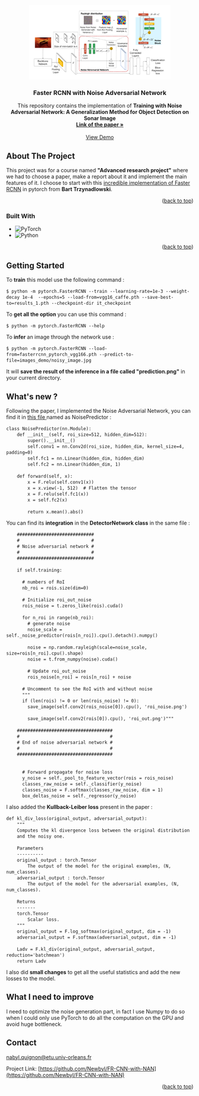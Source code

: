 <a name="readme-top"></a>


<!-- PROJECT LOGO -->
<br />
<div align="center">
  <a href="https://github.com/Newbyl/FR-CNN-with-NAN">
    <img src="images/NAN_archi.png" alt="Logo" width="380" height="200">
  </a>

<h3 align="center">Faster RCNN with Noise Adversarial Network</h3>

  <p align="center">
    This repository contains the implementation of <strong>Training with Noise Adversarial Network: A Generalization Method for Object
    Detection on Sonar Image</strong>
    <br />
    <a href="https://openaccess.thecvf.com/content_WACV_2020/papers/Ma_Training_with_Noise_Adversarial_Network_A_Generalization_Method_for_Object_WACV_2020_paper.pdf"><strong>Link of the paper »</strong></a>
    <br />
    <br />
    <a href="https://colab.research.google.com/drive/1kEU1wpLT1JNoSt1oW2ZMoATsHLki2aCY?usp=sharing">View Demo</a>
  </p>
</div>



<!-- ABOUT THE PROJECT -->
## About The Project

This project was for a course named <strong>"Advanced research project"</strong> where we had to choose a paper, make a report about it and implement the main features of it. I choose to start with this <a href="https://github.com/trzy/FasterRCNN">incredible implementation of Faster RCNN</a> in pytorch from <strong>Bart Trzynadlowski</strong>.

<p align="right">(<a href="#readme-top">back to top</a>)</p>



### Built With

* ![PyTorch](https://img.shields.io/badge/PyTorch-%23EE4C2C.svg?style=for-the-badge&logo=PyTorch&logoColor=white)
* ![Python](https://img.shields.io/badge/python-3670A0?style=for-the-badge&logo=python&logoColor=ffdd54)

<p align="right">(<a href="#readme-top">back to top</a>)</p>



<!-- GETTING STARTED -->
## Getting Started

To <strong>train</strong> this model use the following command :

```console
$ python -m pytorch.FasterRCNN --train --learning-rate=1e-3 --weight-decay 1e-4  --epochs=5 --load-from=vgg16_caffe.pth --save-best-to=results_1.pth --checkpoint-dir it_checkpoint
```

To <strong>get all the option</strong> you can use this command :

```console
$ python -m pytorch.FasterRCNN --help
```

To <strong>infer</strong> an image through the network use  :

```console
$ python -m pytorch.FasterRCNN --load-from=fasterrcnn_pytorch_vgg166.pth --predict-to-file=images_demo/noisy_image.jpg
```

It will <strong>save the result of the inference in a file called "prediction.png"</strong> in your current directory.


<!-- What's new ? -->
## What's new ?

Following the paper, I implemented the Noise Adversarial Network, you can find it in <a href="https://github.com/Newbyl/FR-CNN-with-NAN/blob/main/pytorch/FasterRCNN/models/detector.py"> this file </a> named as NoisePredictor : 

```Py
class NoisePredictor(nn.Module):
    def __init__(self, roi_size=512, hidden_dim=512):
        super().__init__()
        self.conv1 = nn.Conv2d(roi_size, hidden_dim, kernel_size=4, padding=0)
        self.fc1 = nn.Linear(hidden_dim, hidden_dim)
        self.fc2 = nn.Linear(hidden_dim, 1)
        
    def forward(self, x):
        x = F.relu(self.conv1(x))
        x = x.view(-1, 512)  # Flatten the tensor
        x = F.relu(self.fc1(x))
        x = self.fc2(x)
        
        return x.mean().abs()
```

You can find its <strong>integration</strong> in the <strong>DetectorNetwork class</strong> in the same file : 

```Py
    #############################
    #                           #
    # Noise adversarial network #
    #                           #
    #############################
    
    if self.training:
    
      # numbers of RoI
      nb_roi = rois.size(dim=0)
      
      # Initialize roi_out_noise
      rois_noise = t.zeros_like(rois).cuda()
      
      for n_roi in range(nb_roi):
        # generate noise
        noise_scale = self._noise_predictor(rois[n_roi]).cpu().detach().numpy()

        noise = np.random.rayleigh(scale=noise_scale, size=rois[n_roi].cpu().shape)
        noise = t.from_numpy(noise).cuda()
        
        # Update roi_out_noise
        rois_noise[n_roi] = rois[n_roi] + noise
        
      # Uncomment to see the RoI with and without noise
      """
      if (len(rois) != 0 or len(rois_noise) != 0):
        save_image(self.conv2(rois_noise[0]).cpu(), 'roi_noise.png')
            
        save_image(self.conv2(rois[0]).cpu(), 'roi_out.png')"""
    
    ####################################
    #                                  #
    # End of noise adversarial network #
    #                                  #
    ####################################
    

      # Forward propagate for noise loss
      y_noise = self._pool_to_feature_vector(rois = rois_noise)
      classes_raw_noise = self._classifier(y_noise)
      classes_noise = F.softmax(classes_raw_noise, dim = 1)
      box_deltas_noise = self._regressor(y_noise)
```

I also added the <strong>Kullback-Leiber loss</strong> present in the paper : 

```Py
def kl_div_loss(original_output, adversarial_output):
    """
    Computes the kl divergence loss between the original distribution
    and the noisy one.

    Parameters
    ----------
    original_output : torch.Tensor
        The output of the model for the original examples, (N, num_classes).
    adversarial_output : torch.Tensor
        The output of the model for the adversarial examples, (N, num_classes).

    Returns
    -------
    torch.Tensor
        Scalar loss.
    """
    original_output = F.log_softmax(original_output, dim = -1)
    adversarial_output = F.softmax(adversarial_output, dim = -1)

    Ladv = F.kl_div(original_output, adversarial_output, reduction='batchmean')
    return Ladv
```

I also did <strong>small changes</strong> to get all the useful statistics and add the new losses to the model.


## What I need to improve

I need to optimize the noise generation part, in fact I use Numpy to do so when I could only use PyTorch to do all the computation on the GPU and avoid huge bottleneck.



<!-- CONTACT -->
## Contact

nabyl.quignon@etu.univ-orleans.fr

Project Link: [https://github.com/Newbyl/FR-CNN-with-NAN](https://github.com/Newbyl/FR-CNN-with-NAN)

<p align="right">(<a href="#readme-top">back to top</a>)</p>




